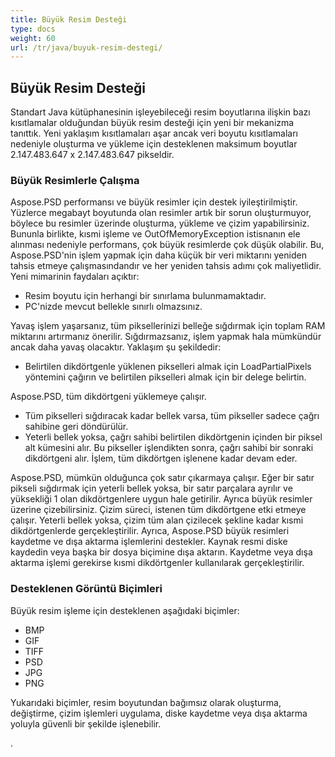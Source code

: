 ```yaml
---
title: Büyük Resim Desteği
type: docs
weight: 60
url: /tr/java/buyuk-resim-destegi/
---
```


## **Büyük Resim Desteği**
Standart Java kütüphanesinin işleyebileceği resim boyutlarına ilişkin bazı kısıtlamalar olduğundan büyük resim desteği için yeni bir mekanizma tanıttık. Yeni yaklaşım kısıtlamaları aşar ancak veri boyutu kısıtlamaları nedeniyle oluşturma ve yükleme için desteklenen maksimum boyutlar 2.147.483.647 x 2.147.483.647 pikseldir.
### **Büyük Resimlerle Çalışma**
Aspose.PSD performansı ve büyük resimler için destek iyileştirilmiştir. Yüzlerce megabayt boyutunda olan resimler artık bir sorun oluşturmuyor, böylece bu resimler üzerinde oluşturma, yükleme ve çizim yapabilirsiniz. Bununla birlikte, kısmi işleme ve OutOfMemoryException istisnanın ele alınması nedeniyle performans, çok büyük resimlerde çok düşük olabilir. Bu, Aspose.PSD'nin işlem yapmak için daha küçük bir veri miktarını yeniden tahsis etmeye çalışmasındandır ve her yeniden tahsis adımı çok maliyetlidir. Yeni mimarinin faydaları açıktır:

- Resim boyutu için herhangi bir sınırlama bulunmamaktadır.
- PC'nizde mevcut bellekle sınırlı olmazsınız.

Yavaş işlem yaşarsanız, tüm piksellerinizi belleğe sığdırmak için toplam RAM miktarını artırmanız önerilir. Sığdırmazsanız, işlem yapmak hala mümkündür ancak daha yavaş olacaktır. Yaklaşım şu şekildedir:

- Belirtilen dikdörtgenle yüklenen pikselleri almak için LoadPartialPixels yöntemini çağırın ve belirtilen pikselleri almak için bir delege belirtin.

Aspose.PSD, tüm dikdörtgeni yüklemeye çalışır.

- Tüm pikselleri sığdıracak kadar bellek varsa, tüm pikseller sadece çağrı sahibine geri döndürülür.
- Yeterli bellek yoksa, çağrı sahibi belirtilen dikdörtgenin içinden bir piksel alt kümesini alır. Bu pikseller işlendikten sonra, çağrı sahibi bir sonraki dikdörtgeni alır. İşlem, tüm dikdörtgen işlenene kadar devam eder.

Aspose.PSD, mümkün olduğunca çok satır çıkarmaya çalışır. Eğer bir satır pikseli sığdırmak için yeterli bellek yoksa, bir satır parçalara ayrılır ve yüksekliği 1 olan dikdörtgenlere uygun hale getirilir. Ayrıca büyük resimler üzerine çizebilirsiniz. Çizim süreci, istenen tüm dikdörtgene etki etmeye çalışır. Yeterli bellek yoksa, çizim tüm alan çizilecek şekline kadar kısmi dikdörtgenlerde gerçekleştirilir. Ayrıca, Aspose.PSD büyük resimleri kaydetme ve dışa aktarma işlemlerini destekler. Kaynak resmi diske kaydedin veya başka bir dosya biçimine dışa aktarın. Kaydetme veya dışa aktarma işlemi gerekirse kısmi dikdörtgenler kullanılarak gerçekleştirilir.
### **Desteklenen Görüntü Biçimleri**
Büyük resim işleme için desteklenen aşağıdaki biçimler:

- BMP
- GIF
- TIFF
- PSD
- JPG
- PNG

Yukarıdaki biçimler, resim boyutundan bağımsız olarak oluşturma, değiştirme, çizim işlemleri uygulama, diske kaydetme veya dışa aktarma yoluyla güvenli bir şekilde işlenebilir.

. 
